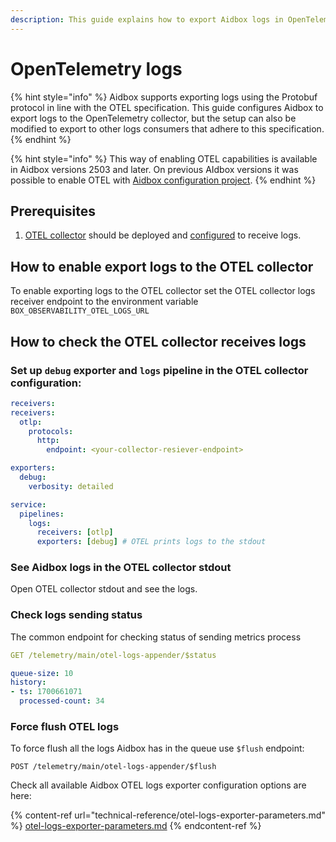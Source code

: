 ```yaml
---
description: This guide explains how to export Aidbox logs in OpenTelemetry format
---
```


# OpenTelemetry logs

{% hint style="info" %}
Aidbox supports exporting logs using the Protobuf protocol in line with the OTEL specification. This guide configures Aidbox to export logs to the OpenTelemetry collector, but the setup can also be modified to export to other logs consumers that adhere to this specification.
{% endhint %}

{% hint style="info" %}
This way of enabling OTEL capabilities is available in Aidbox versions 2503 and later. On previous AIdbox versions it was possible to enable OTEL with [Aidbox configuration project](https://docs.aidbox.app/modules/observability/getting-started/how-to-export-telemetry-to-the-otel-collector#how-to-enable-export-telemetry-to-the-otel-collector-with-aidbox-configuration-project).
{% endhint %}

## Prerequisites&#x20;

1. [OTEL collector](https://opentelemetry.io/docs/collector/) should be deployed and [configured](https://opentelemetry.io/docs/collector/configuration/) to receive logs.

## How to enable export logs to the OTEL collector

To  enable exporting logs to the OTEL collector set the OTEL collector logs receiver endpoint to the environment variable `BOX_OBSERVABILITY_OTEL_LOGS_URL`

## How to check the OTEL collector receives logs&#x20;

### Set up `debug` exporter and `logs` pipeline in the OTEL collector configuration:

```yaml
receivers:
receivers:
  otlp:
    protocols:
      http:
        endpoint: <your-collector-resiever-endpoint>

exporters:
  debug:
    verbosity: detailed

service:
  pipelines:
    logs:
      receivers: [otlp]
      exporters: [debug] # OTEL prints logs to the stdout
```

### See Aidbox logs in the OTEL collector stdout

Open OTEL collector stdout and see the logs.

### Check logs sending status

The common endpoint for checking status of sending metrics process

```yaml
GET /telemetry/main/otel-logs-appender/$status

queue-size: 10
history:
- ts: 1700661071
  processed-count: 34
```

### Force flush OTEL logs

To force flush all the logs Aidbox has in the queue use `$flush` endpoint:

```http
POST /telemetry/main/otel-logs-appender/$flush
```

Check all available Aidbox OTEL logs exporter configuration options are here:&#x20;

{% content-ref url="technical-reference/otel-logs-exporter-parameters.md" %}
[otel-logs-exporter-parameters.md](technical-reference/otel-logs-exporter-parameters.md)
{% endcontent-ref %}
